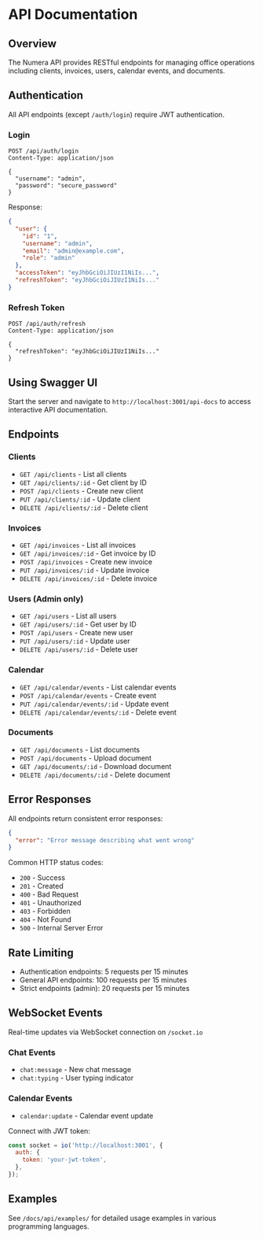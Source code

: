 # API Documentation

## Overview

The Numera API provides RESTful endpoints for managing office operations including clients, invoices, users, calendar events, and documents.

## Authentication

All API endpoints (except `/auth/login`) require JWT authentication.

### Login

```http
POST /api/auth/login
Content-Type: application/json

{
  "username": "admin",
  "password": "secure_password"
}
```

Response:

```json
{
  "user": {
    "id": "1",
    "username": "admin",
    "email": "admin@example.com",
    "role": "admin"
  },
  "accessToken": "eyJhbGciOiJIUzI1NiIs...",
  "refreshToken": "eyJhbGciOiJIUzI1NiIs..."
}
```

### Refresh Token

```http
POST /api/auth/refresh
Content-Type: application/json

{
  "refreshToken": "eyJhbGciOiJIUzI1NiIs..."
}
```

## Using Swagger UI

Start the server and navigate to `http://localhost:3001/api-docs` to access interactive API documentation.

## Endpoints

### Clients

- `GET /api/clients` - List all clients
- `GET /api/clients/:id` - Get client by ID
- `POST /api/clients` - Create new client
- `PUT /api/clients/:id` - Update client
- `DELETE /api/clients/:id` - Delete client

### Invoices

- `GET /api/invoices` - List all invoices
- `GET /api/invoices/:id` - Get invoice by ID
- `POST /api/invoices` - Create new invoice
- `PUT /api/invoices/:id` - Update invoice
- `DELETE /api/invoices/:id` - Delete invoice

### Users (Admin only)

- `GET /api/users` - List all users
- `GET /api/users/:id` - Get user by ID
- `POST /api/users` - Create new user
- `PUT /api/users/:id` - Update user
- `DELETE /api/users/:id` - Delete user

### Calendar

- `GET /api/calendar/events` - List calendar events
- `POST /api/calendar/events` - Create event
- `PUT /api/calendar/events/:id` - Update event
- `DELETE /api/calendar/events/:id` - Delete event

### Documents

- `GET /api/documents` - List documents
- `POST /api/documents` - Upload document
- `GET /api/documents/:id` - Download document
- `DELETE /api/documents/:id` - Delete document

## Error Responses

All endpoints return consistent error responses:

```json
{
  "error": "Error message describing what went wrong"
}
```

Common HTTP status codes:

- `200` - Success
- `201` - Created
- `400` - Bad Request
- `401` - Unauthorized
- `403` - Forbidden
- `404` - Not Found
- `500` - Internal Server Error

## Rate Limiting

- Authentication endpoints: 5 requests per 15 minutes
- General API endpoints: 100 requests per 15 minutes
- Strict endpoints (admin): 20 requests per 15 minutes

## WebSocket Events

Real-time updates via WebSocket connection on `/socket.io`

### Chat Events

- `chat:message` - New chat message
- `chat:typing` - User typing indicator

### Calendar Events

- `calendar:update` - Calendar event update

Connect with JWT token:

```javascript
const socket = io('http://localhost:3001', {
  auth: {
    token: 'your-jwt-token',
  },
});
```

## Examples

See `/docs/api/examples/` for detailed usage examples in various programming languages.
